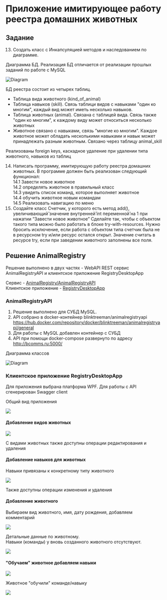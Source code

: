 # Приложение имитирующее работу реестра домашних животных

## Задание

13. Создать класс с Инкапсуляцией методов и наследованием по диаграмме.

Диаграмма БД. Реализация БД отличается от реализации прошлых заданий по работе с MySQL

![Diagram](registry_DB.png)

БД реестра состоит из четырех таблиц.

* Таблица вида животного (kind_of_animal)
* Таблица навыков (skill). Связь таблици видов с навыками "один ко многим", каждый вид может иметь несколько навыков.
* Таблица животных (animal). Связана с таблицей вида. Связь также "один ко многим", 
к каждому виду может относиться несколько животных
* Животное связано с навыками, связь "многие ко многим". Каждое животное может обладать несколькими навыками 
и навык может принадлежать разным животным. Связано через таблицу animal_skill

Реализованы foreign keys, каскадное удаление при удалении типа животного, навыков из таблиц

14. Написать программу, имитирующую работу реестра домашних животных.
    В программе должен быть реализован следующий функционал:  
    14.1 Завести новое животное  
    14.2 определять животное в правильный класс  
    14.3 увидеть список команд, которое выполняет животное  
    14.4 обучить животное новым командам  
    14.5 Реализовать навигацию по меню
15. Создайте класс Счетчик, у которого есть метод add(), увеличивающий̆ значение внутренней̆ int переменной̆ на 1
    при нажатии “Завести новое животное” Сделайте так, чтобы с объектом такого типа можно было работать в
    блоке try-with-resources. Нужно бросить исключение, если работа с объектом типа счетчик была не в
    ресурсном try и/или ресурс остался открыт. Значение считать в ресурсе try,
    если при заведении животного заполнены все поля.

## Решение AnimalRegistry

Решение выполнено в двух частях - WebAPI REST сервис AnimalRegistryAPI и клиентское приложение RegistryDesktopApp

Сервис - [AnimalRegistry/AnimalRegistryAPI](AnimalRegistry/AnimalRegistryAPI)  
Клиентское приложение - [RegistryDesktopApp](RegistryDesktopApp)

### AnimalRegistryAPI

1. Решение выполнено для СУБД MySQL.
2. API собрано в docker-контейнер blinktreeman/animalregistryapi https://hub.docker.com/repository/docker/blinktreeman/animalregistryapi/general
3. Для работы с MySQL добавлен контейнер с СУБД
4. API при помощи docker-compose развернуто по адресу http://bcomms.ru:5000/

Диаграмма классов

![Diagram](APIClassDiagram.png)

### Клиентское приложение RegistryDesktopApp

Для приложения выбрана платформа WPF. Для работы с API сгенерирован Swagger client

Общий вид приложения

![](images/mainwin.png)

#### Добавление видов животных

![](images/addCamel.png)

С видами животных также доступны операции редактирования и удаления

#### Добавление навыков для животных

Навыки привязаны к конкретному типу животного

![](images/camelSkill.png)

Также доступны операции изменения и удаления

#### Добавление животного

Выбираем вид животного, имя, дату рождения, добавляем комментарий

![](images/addCamelShip.png)

Детальные данные по животному.  
Навыки (команды) у вновь созданного животного отсутствуют.

![](images/emptySkills.png)

#### "Обучаем" животное добавляем навыки

![](images/setSkill.png)

Животное "обучили" команде/навыку

![](images/skillDone.png)